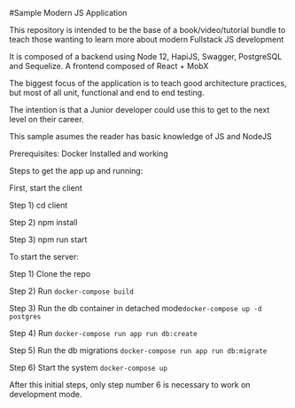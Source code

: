 #Sample Modern JS Application

This repository is intended to be the base of a book/video/tutorial bundle to teach those wanting to learn more about modern Fullstack JS development

It is composed of  a backend using Node 12, HapiJS, Swagger, PostgreSQL and Sequelize. A frontend composed of React + MobX

The biggest focus of the application is to teach good architecture practices, but most of all unit, functional and end to end testing.

The intention is that a Junior developer could use this to get to the next level on their career.

This sample asumes the reader has basic knowledge of JS and NodeJS

Prerequisites: Docker Installed and working

Steps to get the app up and running:

First, start the client

Step 1) cd client

Step 2) npm install

Step 3) npm run start

To start the server:

Step 1) Clone the repo

Step 2) Run `docker-compose build`

Step 3) Run the db container in detached mode`docker-compose up -d postgres`

Step 4) Run `docker-compose run app run db:create`

Step 5) Run the db migrations `docker-compose run app run db:migrate`

Step 6) Start the system `docker-compose up`

After this initial steps, only step number 6 is necessary to work on development mode.